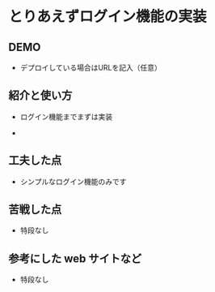 # とりあえずログイン機能の実装

## DEMO

  - デプロイしている場合はURLを記入（任意）

## 紹介と使い方

  - ログイン機能までまずは実装

  - 

## 工夫した点

  - シンプルなログイン機能のみです

## 苦戦した点

  - 特段なし

## 参考にした web サイトなど

  - 特段なし